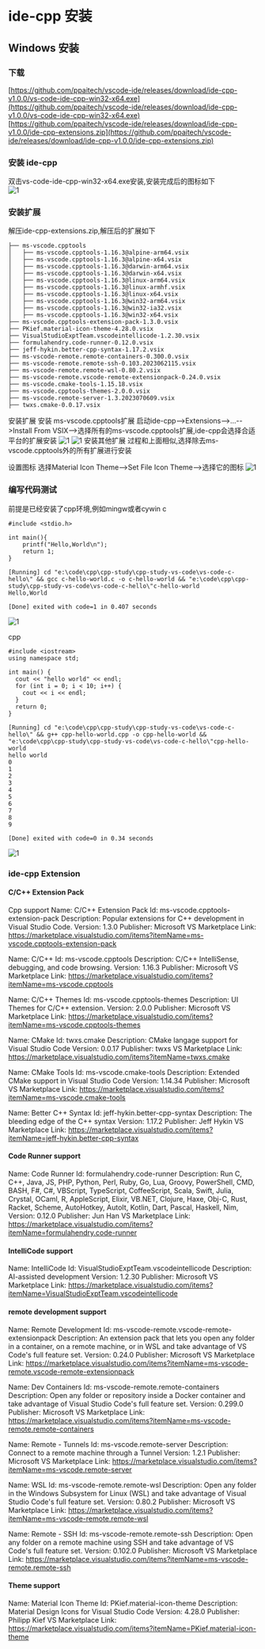 # ide-cpp 安装
## Windows 安装
### 下载
[https://github.com/ppaitech/vscode-ide/releases/download/ide-cpp-v1.0.0/vs-code-ide-cpp-win32-x64.exe](https://github.com/ppaitech/vscode-ide/releases/download/ide-cpp-v1.0.0/vs-code-ide-cpp-win32-x64.exe)  
[https://github.com/ppaitech/vscode-ide/releases/download/ide-cpp-v1.0.0/ide-cpp-extensions.zip](https://github.com/ppaitech/vscode-ide/releases/download/ide-cpp-v1.0.0/ide-cpp-extensions.zip)

### 安装 ide-cpp
双击vs-code-ide-cpp-win32-x64.exe安装,安装完成后的图标如下  
![1](/01_ide-cpp/01/2.jpg)

### 安装扩展
解压ide-cpp-extensions.zip,解压后的扩展如下
```
├── ms-vscode.cpptools
│   ├── ms-vscode.cpptools-1.16.3@alpine-arm64.vsix
│   ├── ms-vscode.cpptools-1.16.3@alpine-x64.vsix
│   ├── ms-vscode.cpptools-1.16.3@darwin-arm64.vsix
│   ├── ms-vscode.cpptools-1.16.3@darwin-x64.vsix
│   ├── ms-vscode.cpptools-1.16.3@linux-arm64.vsix
│   ├── ms-vscode.cpptools-1.16.3@linux-armhf.vsix
│   ├── ms-vscode.cpptools-1.16.3@linux-x64.vsix
│   ├── ms-vscode.cpptools-1.16.3@win32-arm64.vsix
│   ├── ms-vscode.cpptools-1.16.3@win32-ia32.vsix
│   ├── ms-vscode.cpptools-1.16.3@win32-x64.vsix
├── ms-vscode.cpptools-extension-pack-1.3.0.vsix
├── PKief.material-icon-theme-4.28.0.vsix
├── VisualStudioExptTeam.vscodeintellicode-1.2.30.vsix
├── formulahendry.code-runner-0.12.0.vsix
├── jeff-hykin.better-cpp-syntax-1.17.2.vsix
├── ms-vscode-remote.remote-containers-0.300.0.vsix
├── ms-vscode-remote.remote-ssh-0.103.2023062115.vsix
├── ms-vscode-remote.remote-wsl-0.80.2.vsix
├── ms-vscode-remote.vscode-remote-extensionpack-0.24.0.vsix
├── ms-vscode.cmake-tools-1.15.18.vsix
├── ms-vscode.cpptools-themes-2.0.0.vsix
├── ms-vscode.remote-server-1.3.2023070609.vsix
├── twxs.cmake-0.0.17.vsix
```
安装扩展
安装 ms-vscode.cpptools扩展
启动ide-cpp-->Extensions-->...-->Install From VSIX-->选择所有的ms-vscode.cpptools扩展,ide-cpp会选择合适平台的扩展安装
![1](/01_ide-cpp/01/1.jpg)
![1](/01_ide-cpp/01/3.jpg)
安装其他扩展
过程和上面相似,选择除去ms-vscode.cpptools外的所有扩展进行安装

设置图标
选择Material Icon Theme-->Set File Icon Theme-->选择它的图标
![1](/01_ide-cpp/01/4.jpg)

### 编写代码测试
前提是已经安装了cpp环境,例如mingw或者cywin
c
```
#include <stdio.h>

int main(){
    printf("Hello,World\n");
    return 1;
}
```

```
[Running] cd "e:\code\cpp\cpp-study\cpp-study-vs-code\vs-code-c-hello\" && gcc c-hello-world.c -o c-hello-world && "e:\code\cpp\cpp-study\cpp-study-vs-code\vs-code-c-hello\"c-hello-world
Hello,World

[Done] exited with code=1 in 0.407 seconds
```
![1](/01_ide-cpp/01/5.jpg)

cpp
```
#include <iostream>
using namespace std;

int main() {
  cout << "hello world" << endl;
  for (int i = 0; i < 10; i++) {
    cout << i << endl;
  }
  return 0;
}
```
```
[Running] cd "e:\code\cpp\cpp-study\cpp-study-vs-code\vs-code-c-hello\" && g++ cpp-hello-world.cpp -o cpp-hello-world && "e:\code\cpp\cpp-study\cpp-study-vs-code\vs-code-c-hello\"cpp-hello-world
hello world
0
1
2
3
4
5
6
7
8
9

[Done] exited with code=0 in 0.34 seconds
```

![1](/01_ide-cpp/01/6.jpg)


### ide-cpp Extension
#### C/C++ Extension Pack
Cpp support
Name: C/C++ Extension Pack
Id: ms-vscode.cpptools-extension-pack
Description: Popular extensions for C++ development in Visual Studio Code.
Version: 1.3.0
Publisher: Microsoft
VS Marketplace Link: https://marketplace.visualstudio.com/items?itemName=ms-vscode.cpptools-extension-pack

Name: C/C++
Id: ms-vscode.cpptools
Description: C/C++ IntelliSense, debugging, and code browsing.
Version: 1.16.3
Publisher: Microsoft
VS Marketplace Link: https://marketplace.visualstudio.com/items?itemName=ms-vscode.cpptools

Name: C/C++ Themes
Id: ms-vscode.cpptools-themes
Description: UI Themes for C/C++ extension.
Version: 2.0.0
Publisher: Microsoft
VS Marketplace Link: https://marketplace.visualstudio.com/items?itemName=ms-vscode.cpptools-themes

Name: CMake
Id: twxs.cmake
Description: CMake langage support for Visual Studio Code
Version: 0.0.17
Publisher: twxs
VS Marketplace Link: https://marketplace.visualstudio.com/items?itemName=twxs.cmake

Name: CMake Tools
Id: ms-vscode.cmake-tools
Description: Extended CMake support in Visual Studio Code
Version: 1.14.34
Publisher: Microsoft
VS Marketplace Link: https://marketplace.visualstudio.com/items?itemName=ms-vscode.cmake-tools

Name: Better C++ Syntax
Id: jeff-hykin.better-cpp-syntax
Description: The bleeding edge of the C++ syntax
Version: 1.17.2
Publisher: Jeff Hykin
VS Marketplace Link: https://marketplace.visualstudio.com/items?itemName=jeff-hykin.better-cpp-syntax

#### Code Runner support
Name: Code Runner
Id: formulahendry.code-runner
Description: Run C, C++, Java, JS, PHP, Python, Perl, Ruby, Go, Lua, Groovy, PowerShell, CMD, BASH, F#, C#, VBScript, TypeScript, CoffeeScript, Scala, Swift, Julia, Crystal, OCaml, R, AppleScript, Elixir, VB.NET, Clojure, Haxe, Obj-C, Rust, Racket, Scheme, AutoHotkey, AutoIt, Kotlin, Dart, Pascal, Haskell, Nim,
Version: 0.12.0
Publisher: Jun Han
VS Marketplace Link: https://marketplace.visualstudio.com/items?itemName=formulahendry.code-runner

#### IntelliCode support
Name: IntelliCode
Id: VisualStudioExptTeam.vscodeintellicode
Description: AI-assisted development
Version: 1.2.30
Publisher: Microsoft VS Marketplace
Link: https://marketplace.visualstudio.com/items?itemName=VisualStudioExptTeam.vscodeintellicode


#### remote development support
Name: Remote Development
Id: ms-vscode-remote.vscode-remote-extensionpack
Description: An extension pack that lets you open any folder in a container, on a remote machine, or in WSL and take advantage of VS Code's full feature set.
Version: 0.24.0
Publisher: Microsoft
VS Marketplace Link: https://marketplace.visualstudio.com/items?itemName=ms-vscode-remote.vscode-remote-extensionpack


Name: Dev Containers
Id: ms-vscode-remote.remote-containers
Description: Open any folder or repository inside a Docker container and take advantage of Visual Studio Code's full feature set.
Version: 0.299.0
Publisher: Microsoft
VS Marketplace Link: https://marketplace.visualstudio.com/items?itemName=ms-vscode-remote.remote-containers

Name: Remote - Tunnels
Id: ms-vscode.remote-server
Description: Connect to a remote machine through a Tunnel
Version: 1.2.1
Publisher: Microsoft
VS Marketplace Link: https://marketplace.visualstudio.com/items?itemName=ms-vscode.remote-server

Name: WSL
Id: ms-vscode-remote.remote-wsl
Description: Open any folder in the Windows Subsystem for Linux (WSL) and take advantage of Visual Studio Code's full feature set.
Version: 0.80.2
Publisher: Microsoft
VS Marketplace Link: https://marketplace.visualstudio.com/items?itemName=ms-vscode-remote.remote-wsl

Name: Remote - SSH
Id: ms-vscode-remote.remote-ssh
Description: Open any folder on a remote machine using SSH and take advantage of VS Code's full feature set.
Version: 0.102.0
Publisher: Microsoft
VS Marketplace Link: https://marketplace.visualstudio.com/items?itemName=ms-vscode-remote.remote-ssh


#### Theme support
Name: Material Icon Theme
Id: PKief.material-icon-theme
Description: Material Design Icons for Visual Studio Code
Version: 4.28.0
Publisher: Philipp Kief
VS Marketplace Link: https://marketplace.visualstudio.com/items?itemName=PKief.material-icon-theme